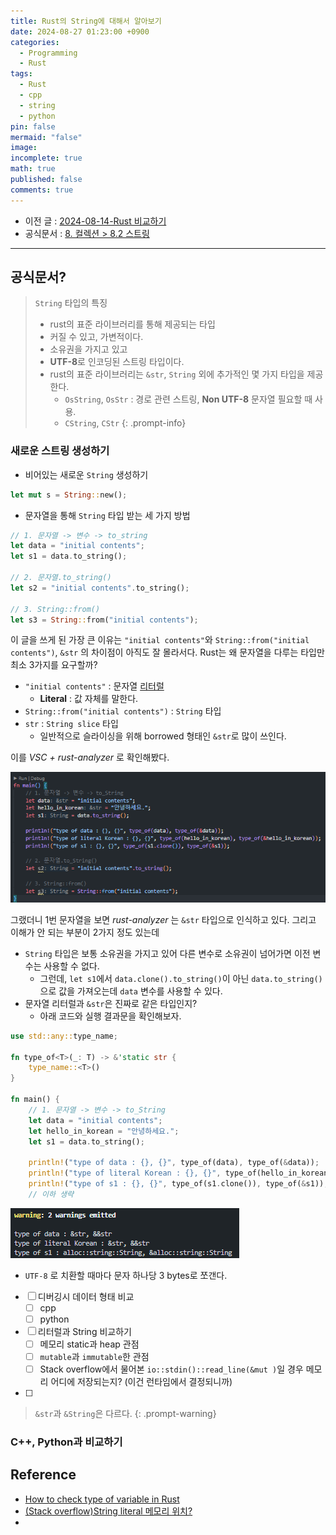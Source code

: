 ```yaml
---
title: Rust의 String에 대해서 알아보기
date: 2024-08-27 01:23:00 +0900
categories:
  - Programming
  - Rust
tags:
  - Rust
  - cpp
  - string
  - python
pin: false
mermaid: "false"
image: 
incomplete: true
math: true
published: false
comments: true
---
```

- 이전 글 : [2024-08-14-Rust 비교하기](2024-08-14-Rust%20비교하기.md)
- 공식문서 : [8. 컬렉션 > 8.2 스트링](https://rinthel.github.io/rust-lang-book-ko/ch08-02-strings.html)

---

## 공식문서?

>`String` 타입의 특징
>- rust의 표준 라이브러리를 통해 제공되는 타입
>- 커질 수 있고, 가변적이다.
>- 소유권을 가지고 있고
>- **UTF-8**로 인코딩된 스트링 타입이다. 
>- rust의 표준 라이브러리는 `&str`, `String` 외에 추가적인 몇 가지 타입을 제공한다.
>	- `OsString`, `OsStr` : 경로 관련 스트링, **Non UTF-8** 문자열 필요할 때 사용.
>	- `CString`, `CStr`
{: .prompt-info}

### 새로운 스트링 생성하기
- 비어있는 새로운 `String` 생성하기
```rust
let mut s = String::new();
```

- 문자열을 통해 `String` 타입 받는 세 가지 방법
```rust
// 1. 문자열 -> 변수 -> to_string
let data = "initial contents";
let s1 = data.to_string();

// 2. 문자열.to_string()
let s2 = "initial contents".to_string();

// 3. String::from()
let s3 = String::from("initial contents");
```

이 글을 쓰게 된 가장 큰 이유는 `"initial contents"`와 `String::from("initial contents")`, `&str` 의 차이점이 아직도 잘 몰라서다. Rust는 왜 문자열을 다루는 타입만 최소 3가지를 요구할까?

- `"initial contents"` : 문자열 [리터럴](2024-08-18-유연한%20프로그래밍을%20위한%20설계원칙%201.md#Reference)
	- **Literal** : 값 자체를 말한다.
- `String::from("initial contents")` : `String` 타입
- `str` : `String slice` 타입
	- 일반적으로 슬라이싱을 위해 borrowed 형태인 `&str`로 많이 쓰인다.

이를 *VSC + rust-analyzer* 로 확인해봤다. 

![](/assets/img/res/Pasted%20image%2020240827015633.png)

그랬더니 1번 문자열을 보면 *rust-analyzer* 는 `&str` 타입으로 인식하고 있다.
그리고 이해가 안 되는 부분이 2가지 정도 있는데
- `String` 타입은 보통 소유권을 가지고 있어 다른 변수로 소유권이 넘어가면 이전 변수는 사용할 수 없다. 
	- 그런데, `let s1`에서 `data.clone().to_string()`이 아닌 `data.to_string()`으로 값을 가져오는데 `data` 변수를 사용할 수 있다.
- 문자열 리터럴과 `&str`은 진짜로 같은 타입인지? 
	- 아래 코드와 실행 결과문을 확인해보자.

```rust
use std::any::type_name;

fn type_of<T>(_: T) -> &'static str {
    type_name::<T>()
}

fn main() {
    // 1. 문자열 -> 변수 -> to_String
    let data = "initial contents";
    let hello_in_korean = "안녕하세요.";
    let s1 = data.to_string();

    println!("type of data : {}, {}", type_of(data), type_of(&data));
    println!("type of literal Korean : {}, {}", type_of(hello_in_korean), type_of(&hello_in_korean));
    println!("type of s1 : {}, {}", type_of(s1.clone()), type_of(&s1));
    // 이하 생략
```

![](/assets/img/res/Pasted%20image%2020240827020005.png)

- `UTF-8` 로 치환할 때마다 문자 하나당 3 bytes로 쪼갠다. 
- [ ] 디버깅시 데이터 형태 비교
	- [ ] cpp
	- [ ] python
- [ ] 리터럴과 String 비교하기
	- [ ] 메모리 static과 heap 관점
	- [ ] `mutable`과 `immutable`한 관점
	- [ ] Stack overflow에서 물어본 `io::stdin()::read_line(&mut )`일 경우 메모리 어디에 저장되는지? (이건 런타임에서 결정되니까)
- [ ] 
>`&str`과 `&String`은 다르다.
>{: .prompt-warning}
### C++, Python과 비교하기


## Reference 
- [How to check type of variable in Rust](https://users.rust-lang.org/t/how-check-type-of-variable/33845)
- [(Stack overflow)String literal 메모리 위치?](https://stackoverflow.com/questions/77591134/are-rust-string-literal-values-stored-on-the-heap)
- 